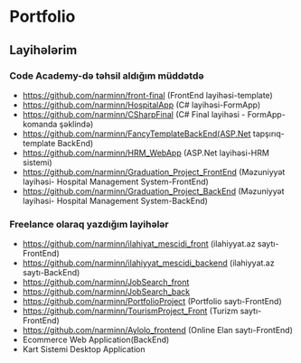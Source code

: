 # Portfolio
## Layihələrim
### Code Academy-də təhsil aldığım müddətdə
 * https://github.com/narminn/front-final (FrontEnd layihəsi-template)
 * https://github.com/narminn/HospitalApp (C# layihəsi-FormApp)
 * https://github.com/narminn/CSharpFinal (C# Final layihəsi - FormApp-komanda şəklində)
 * https://github.com/narminn/FancyTemplateBackEnd(ASP.Net tapşırıq-template BackEnd)
 * https://github.com/narminn/HRM_WebApp (ASP.Net layihəsi-HRM sistemi)
 * https://github.com/narminn/Graduation_Project_FrontEnd (Məzuniyyət layihəsi- Hospital Management System-FrontEnd)
 * https://github.com/narminn/Graduation_Project_BackEnd (Məzuniyyət layihəsi- Hospital Management System-BackEnd)
### Freelance olaraq yazdığım layihələr
 * https://github.com/narminn/ilahiyat_mescidi_front (ilahiyyat.az saytı-FrontEnd)
 * https://github.com/narminn/ilahiyyat_mescidi_backend (ilahiyyat.az saytı-BackEnd)
 * https://github.com/narminn/JobSearch_front
 * https://github.com/narminn/JobSearch_back
 * https://github.com/narminn/PortfolioProject  (Portfolio saytı-FrontEnd)
 * https://github.com/narminn/TourismProject_Front (Turizm saytı-FrontEnd)
 * https://github.com/narminn/Aylolo_frontend (Online Elan saytı-FrontEnd)
 * Ecommerce Web Application(BackEnd)
 * Kart Sistemi Desktop Application
